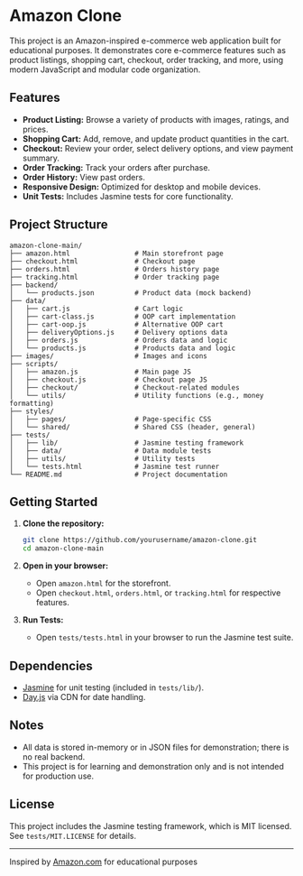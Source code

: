 # Amazon Clone

This project is an Amazon-inspired e-commerce web application built for educational purposes. It demonstrates core e-commerce features such as product listings, shopping cart, checkout, order tracking, and more, using modern JavaScript and modular code organization.

## Features

- **Product Listing:** Browse a variety of products with images, ratings, and prices.
- **Shopping Cart:** Add, remove, and update product quantities in the cart.
- **Checkout:** Review your order, select delivery options, and view payment summary.
- **Order Tracking:** Track your orders after purchase.
- **Order History:** View past orders.
- **Responsive Design:** Optimized for desktop and mobile devices.
- **Unit Tests:** Includes Jasmine tests for core functionality.

## Project Structure

```
amazon-clone-main/
├── amazon.html                # Main storefront page
├── checkout.html              # Checkout page
├── orders.html                # Orders history page
├── tracking.html              # Order tracking page
├── backend/
│   └── products.json          # Product data (mock backend)
├── data/
│   ├── cart.js                # Cart logic
│   ├── cart-class.js          # OOP cart implementation
│   ├── cart-oop.js            # Alternative OOP cart
│   ├── deliveryOptions.js     # Delivery options data
│   ├── orders.js              # Orders data and logic
│   └── products.js            # Products data and logic
├── images/                    # Images and icons
├── scripts/
│   ├── amazon.js              # Main page JS
│   ├── checkout.js            # Checkout page JS
│   ├── checkout/              # Checkout-related modules
│   └── utils/                 # Utility functions (e.g., money formatting)
├── styles/
│   ├── pages/                 # Page-specific CSS
│   └── shared/                # Shared CSS (header, general)
├── tests/
│   ├── lib/                   # Jasmine testing framework
│   ├── data/                  # Data module tests
│   ├── utils/                 # Utility tests
│   └── tests.html             # Jasmine test runner
└── README.md                  # Project documentation
```

## Getting Started

1. **Clone the repository:**
   ```sh
   git clone https://github.com/yourusername/amazon-clone.git
   cd amazon-clone-main
   ```

2. **Open in your browser:**
   - Open `amazon.html` for the storefront.
   - Open `checkout.html`, `orders.html`, or `tracking.html` for respective features.

3. **Run Tests:**
   - Open `tests/tests.html` in your browser to run the Jasmine test suite.

## Dependencies

- [Jasmine](https://jasmine.github.io/) for unit testing (included in `tests/lib/`).
- [Day.js](https://day.js.org/) via CDN for date handling.

## Notes

- All data is stored in-memory or in JSON files for demonstration; there is no real backend.
- This project is for learning and demonstration only and is not intended for production use.

## License

This project includes the Jasmine testing framework, which is MIT licensed. See `tests/MIT.LICENSE` for details.

---

Inspired by [Amazon.com](https://amazon.com) for educational purposes
